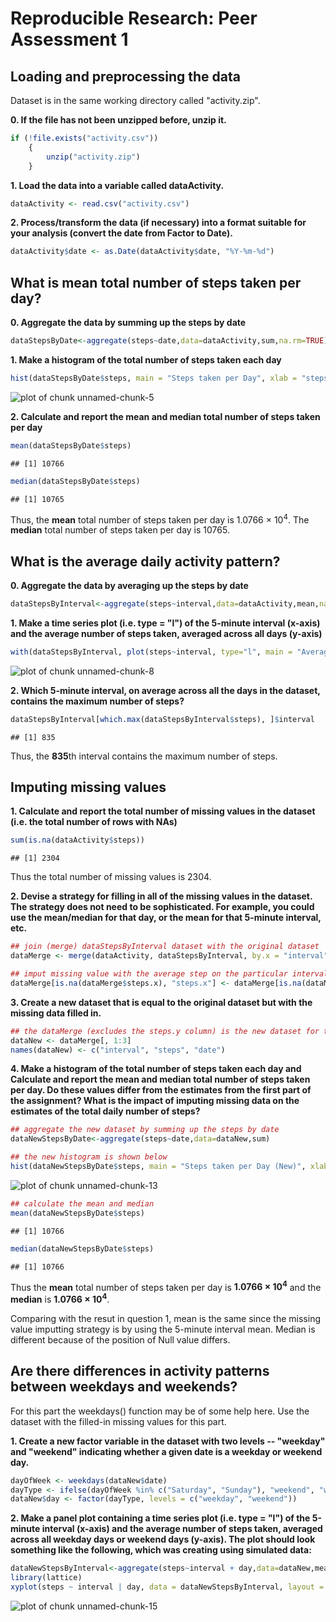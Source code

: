 # Reproducible Research: Peer Assessment 1

## Loading and preprocessing the data
Dataset is in the same working directory called "activity.zip".

**0. If the file has not been unzipped before, unzip it.**

```r
if (!file.exists("activity.csv"))
    {
        unzip("activity.zip")
    }
```

**1. Load the data into a variable called dataActivity.**

```r
dataActivity <- read.csv("activity.csv")
```

**2. Process/transform the data (if necessary) into a format suitable for your analysis (convert the date from Factor to Date).**

```r
dataActivity$date <- as.Date(dataActivity$date, "%Y-%m-%d")
```

## What is mean total number of steps taken per day?

**0. Aggregate the data by summing up the steps by date**

```r
dataStepsByDate<-aggregate(steps~date,data=dataActivity,sum,na.rm=TRUE)
```

**1. Make a histogram of the total number of steps taken each day**

```r
hist(dataStepsByDate$steps, main = "Steps taken per Day", xlab = "steps per day")
```

![plot of chunk unnamed-chunk-5](./PA1_template_files/figure-html/unnamed-chunk-5.png) 

**2. Calculate and report the mean and median total number of steps taken per day**

```r
mean(dataStepsByDate$steps)
```

```
## [1] 10766
```

```r
median(dataStepsByDate$steps)
```

```
## [1] 10765
```

Thus, the **mean** total number of steps taken per day is 1.0766 &times; 10<sup>4</sup>.
The **median** total number of steps taken per day is 10765.

## What is the average daily activity pattern?

**0. Aggregate the data by averaging up the steps by date**

```r
dataStepsByInterval<-aggregate(steps~interval,data=dataActivity,mean,na.rm=TRUE)
```

**1. Make a time series plot (i.e. type = "l") of the 5-minute interval (x-axis) and the average number of steps taken, averaged across all days (y-axis)**

```r
with(dataStepsByInterval, plot(steps~interval, type="l", main = "Average Daily Activity"), xlab = "5-minute Interval", ylab = "Avergae Steps")
```

![plot of chunk unnamed-chunk-8](./PA1_template_files/figure-html/unnamed-chunk-8.png) 

**2. Which 5-minute interval, on average across all the days in the dataset, contains the maximum number of steps?**

```r
dataStepsByInterval[which.max(dataStepsByInterval$steps), ]$interval
```

```
## [1] 835
```

Thus, the **835**th interval contains the maximum number of steps.

## Imputing missing values

**1. Calculate and report the total number of missing values in the dataset (i.e. the total number of rows with NAs)**

```r
sum(is.na(dataActivity$steps))
```

```
## [1] 2304
```

Thus the total number of missing values is 2304.

**2. Devise a strategy for filling in all of the missing values in the dataset. The strategy does not need to be sophisticated. For example, you could use the mean/median for that day, or the mean for that 5-minute interval, etc.**

```r
## join (merge) dataStepsByInterval dataset with the original dataset
dataMerge <- merge(dataActivity, dataStepsByInterval, by.x = "interval", by.y = "interval")

## imput missing value with the average step on the particular interval
dataMerge[is.na(dataMerge$steps.x), "steps.x"] <- dataMerge[is.na(dataMerge$steps.x), "steps.y"]
```

**3. Create a new dataset that is equal to the original dataset but with the missing data filled in.**

```r
## the dataMerge (excludes the steps.y column) is the new dataset for this question
dataNew <- dataMerge[, 1:3]
names(dataNew) <- c("interval", "steps", "date")
```

**4. Make a histogram of the total number of steps taken each day and Calculate and report the mean and median total number of steps taken per day. Do these values differ from the estimates from the first part of the assignment? What is the impact of imputing missing data on the estimates of the total daily number of steps?**

```r
## aggregate the new dataset by summing up the steps by date
dataNewStepsByDate<-aggregate(steps~date,data=dataNew,sum)

## the new histogram is shown below
hist(dataNewStepsByDate$steps, main = "Steps taken per Day (New)", xlab = "steps per day")
```

![plot of chunk unnamed-chunk-13](./PA1_template_files/figure-html/unnamed-chunk-13.png) 

```r
## calculate the mean and median
mean(dataNewStepsByDate$steps)
```

```
## [1] 10766
```

```r
median(dataNewStepsByDate$steps)
```

```
## [1] 10766
```

Thus the **mean** total number of steps taken per day is **1.0766 &times; 10<sup>4</sup>** and the **median** is **1.0766 &times; 10<sup>4</sup>**.

Comparing with the resut in question 1, mean is the same since the missing value imputting strategy is by using the 5-minute interval mean. Median is different because of the position of Null value differs.

## Are there differences in activity patterns between weekdays and weekends?
For this part the weekdays() function may be of some help here. Use the dataset with the filled-in missing values for this part.

**1. Create a new factor variable in the dataset with two levels -- "weekday" and "weekend" indicating whether a given date is a weekday or weekend day.**

```r
dayOfWeek <- weekdays(dataNew$date)
dayType <- ifelse(dayOfWeek %in% c("Saturday", "Sunday"), "weekend", "weekday")
dataNew$day <- factor(dayType, levels = c("weekday", "weekend"))
```

**2. Make a panel plot containing a time series plot (i.e. type = "l") of the 5-minute interval (x-axis) and the average number of steps taken, averaged across all weekday days or weekend days (y-axis). The plot should look something like the following, which was creating using simulated data:**

```r
dataNewStepsByInterval<-aggregate(steps~interval + day,data=dataNew,mean)
library(lattice)
xyplot(steps ~ interval | day, data = dataNewStepsByInterval, layout = c(1, 2), type="l")
```

![plot of chunk unnamed-chunk-15](./PA1_template_files/figure-html/unnamed-chunk-15.png) 
